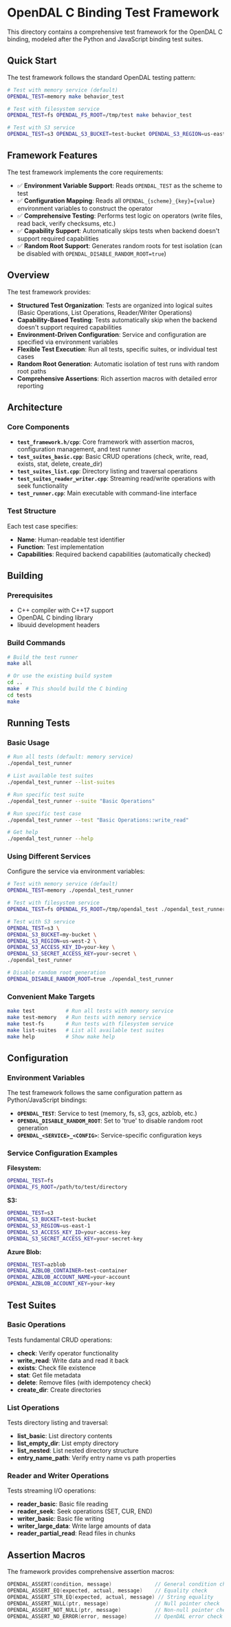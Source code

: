 # OpenDAL C Binding Test Framework

This directory contains a comprehensive test framework for the OpenDAL C binding, modeled after the Python and JavaScript binding test suites.

## Quick Start

The test framework follows the standard OpenDAL testing pattern:

```bash
# Test with memory service (default)
OPENDAL_TEST=memory make behavior_test

# Test with filesystem service  
OPENDAL_TEST=fs OPENDAL_FS_ROOT=/tmp/test make behavior_test

# Test with S3 service
OPENDAL_TEST=s3 OPENDAL_S3_BUCKET=test-bucket OPENDAL_S3_REGION=us-east-1 make behavior_test
```

## Framework Features

The test framework implements the core requirements:

- ✅ **Environment Variable Support**: Reads `OPENDAL_TEST` as the scheme to test
- ✅ **Configuration Mapping**: Reads all `OPENDAL_{scheme}_{key}={value}` environment variables to construct the operator
- ✅ **Comprehensive Testing**: Performs test logic on operators (write files, read back, verify checksums, etc.)
- ✅ **Capability Support**: Automatically skips tests when backend doesn't support required capabilities
- ✅ **Random Root Support**: Generates random roots for test isolation (can be disabled with `OPENDAL_DISABLE_RANDOM_ROOT=true`)

## Overview

The test framework provides:

- **Structured Test Organization**: Tests are organized into logical suites (Basic Operations, List Operations, Reader/Writer Operations)
- **Capability-Based Testing**: Tests automatically skip when the backend doesn't support required capabilities
- **Environment-Driven Configuration**: Service and configuration are specified via environment variables
- **Flexible Test Execution**: Run all tests, specific suites, or individual test cases
- **Random Root Generation**: Automatic isolation of test runs with random root paths
- **Comprehensive Assertions**: Rich assertion macros with detailed error reporting

## Architecture

### Core Components

- **`test_framework.h/cpp`**: Core framework with assertion macros, configuration management, and test runner
- **`test_suites_basic.cpp`**: Basic CRUD operations (check, write, read, exists, stat, delete, create_dir)
- **`test_suites_list.cpp`**: Directory listing and traversal operations
- **`test_suites_reader_writer.cpp`**: Streaming read/write operations with seek functionality
- **`test_runner.cpp`**: Main executable with command-line interface

### Test Structure

Each test case specifies:
- **Name**: Human-readable test identifier
- **Function**: Test implementation
- **Capabilities**: Required backend capabilities (automatically checked)

## Building

### Prerequisites

- C++ compiler with C++17 support
- OpenDAL C binding library
- libuuid development headers

### Build Commands

```bash
# Build the test runner
make all

# Or use the existing build system
cd ..
make  # This should build the C binding
cd tests
make
```

## Running Tests

### Basic Usage

```bash
# Run all tests (default: memory service)
./opendal_test_runner

# List available test suites
./opendal_test_runner --list-suites

# Run specific test suite
./opendal_test_runner --suite "Basic Operations"

# Run specific test case
./opendal_test_runner --test "Basic Operations::write_read"

# Get help
./opendal_test_runner --help
```

### Using Different Services

Configure the service via environment variables:

```bash
# Test with memory service (default)
OPENDAL_TEST=memory ./opendal_test_runner

# Test with filesystem service
OPENDAL_TEST=fs OPENDAL_FS_ROOT=/tmp/opendal_test ./opendal_test_runner

# Test with S3 service
OPENDAL_TEST=s3 \
OPENDAL_S3_BUCKET=my-bucket \
OPENDAL_S3_REGION=us-west-2 \
OPENDAL_S3_ACCESS_KEY_ID=your-key \
OPENDAL_S3_SECRET_ACCESS_KEY=your-secret \
./opendal_test_runner

# Disable random root generation
OPENDAL_DISABLE_RANDOM_ROOT=true ./opendal_test_runner
```

### Convenient Make Targets

```bash
make test          # Run all tests with memory service
make test-memory   # Run tests with memory service
make test-fs       # Run tests with filesystem service
make list-suites   # List all available test suites
make help          # Show make help
```

## Configuration

### Environment Variables

The test framework follows the same configuration pattern as Python/JavaScript bindings:

- **`OPENDAL_TEST`**: Service to test (memory, fs, s3, gcs, azblob, etc.)
- **`OPENDAL_DISABLE_RANDOM_ROOT`**: Set to 'true' to disable random root generation
- **`OPENDAL_<SERVICE>_<CONFIG>`**: Service-specific configuration keys

### Service Configuration Examples

**Filesystem:**
```bash
OPENDAL_TEST=fs
OPENDAL_FS_ROOT=/path/to/test/directory
```

**S3:**
```bash
OPENDAL_TEST=s3
OPENDAL_S3_BUCKET=test-bucket
OPENDAL_S3_REGION=us-east-1
OPENDAL_S3_ACCESS_KEY_ID=your-access-key
OPENDAL_S3_SECRET_ACCESS_KEY=your-secret-key
```

**Azure Blob:**
```bash
OPENDAL_TEST=azblob
OPENDAL_AZBLOB_CONTAINER=test-container
OPENDAL_AZBLOB_ACCOUNT_NAME=your-account
OPENDAL_AZBLOB_ACCOUNT_KEY=your-key
```

## Test Suites

### Basic Operations
Tests fundamental CRUD operations:
- **check**: Verify operator functionality
- **write_read**: Write data and read it back
- **exists**: Check file existence
- **stat**: Get file metadata
- **delete**: Remove files (with idempotency check)
- **create_dir**: Create directories

### List Operations
Tests directory listing and traversal:
- **list_basic**: List directory contents
- **list_empty_dir**: List empty directory
- **list_nested**: List nested directory structure
- **entry_name_path**: Verify entry name vs path properties

### Reader and Writer Operations
Tests streaming I/O operations:
- **reader_basic**: Basic file reading
- **reader_seek**: Seek operations (SET, CUR, END)
- **writer_basic**: Basic file writing
- **writer_large_data**: Write large amounts of data
- **reader_partial_read**: Read files in chunks

## Assertion Macros

The framework provides comprehensive assertion macros:

```cpp
OPENDAL_ASSERT(condition, message)              // General condition check
OPENDAL_ASSERT_EQ(expected, actual, message)    // Equality check
OPENDAL_ASSERT_STR_EQ(expected, actual, message) // String equality
OPENDAL_ASSERT_NULL(ptr, message)               // Null pointer check
OPENDAL_ASSERT_NOT_NULL(ptr, message)           // Non-null pointer check
OPENDAL_ASSERT_NO_ERROR(error, message)         // OpenDAL error check
```
